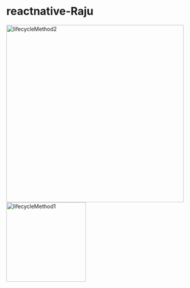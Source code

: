 ﻿# reactnative-Raju
 

<img width="464" alt="lifecycleMethod2" src="https://user-images.githubusercontent.com/99483003/163805231-53e62b20-6781-49bb-8ba3-2e146c9c4c26.png">
<img width="208" alt="lifecycleMethod1" src="https://user-images.githubusercontent.com/99483003/163805235-7c32ed4b-dded-4da3-a211-feb1d2e0b182.png">
